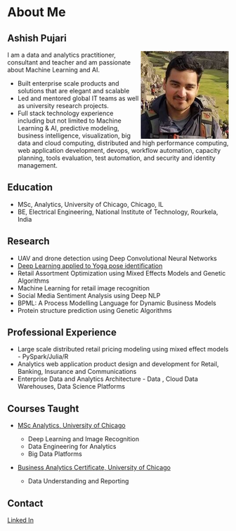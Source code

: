 # About Me

## Ashish Pujari

<img style="float: right;" src="profile.jpg">

I am a data and analytics practitioner, consultant and teacher and am passionate about Machine Learning and AI. 

* Built enterprise scale products and solutions that are elegant and scalable
* Led and mentored global IT teams as well as university research projects. 
* Full stack technology experience including but not limited to Machine Learning & AI, predictive modeling, business intelligence, visualization, big data and cloud computing, distributed and high performance computing, web application development, devops, workflow automation, capacity planning, tools evaluation, test automation, and security and identity management. 

## Education

* MSc, Analytics, University of Chicago, Chicago, IL
* BE, Electrical Engineering, National Institute of Technology, Rourkela, India

## Research

* UAV and drone detection using Deep Convolutional Neural Networks
* [Deep Learning applied to Yoga pose identification](https://grahamschool.uchicago.edu/academic-programs/masters-degrees/analytics/yoga)
* Retail Assortment Optimization using Mixed Effects Models and Genetic Algorithms
* Machine Learning for retail image recognition
* Social Media Sentiment Analysis using Deep NLP 
* BPML: A Process Modelling Language for Dynamic Business Models
* Protein structure prediction using Genetic Algorithms

## Professional Experience

* Large scale distributed retail pricing modeling using mixed effect models - PySpark/Julia/R 
* Analytics web application product design and development for Retail, Banking, Insurance and Communications
* Enterprise Data
and Analytics Architecture - Data 
  , Cloud Data Warehouses, Data Science Platforms 


## Courses Taught

* [MSc Analytics, University of Chicago](https://grahamschool.uchicago.edu/academic-programs/masters-degrees/analytics/instructors) 
  - Deep Learning and Image Recognition
  - Data Engineering for Analytics 
  - Big Data Platforms
 
* [Business Analytics Certificate, University of Chicago](https://grahamschool.uchicago.edu/news/ashish-pujari-importance-data-today)
  - Data Understanding and Reporting

## Contact

[Linked In](https://www.linkedin.com/in/apujari)
